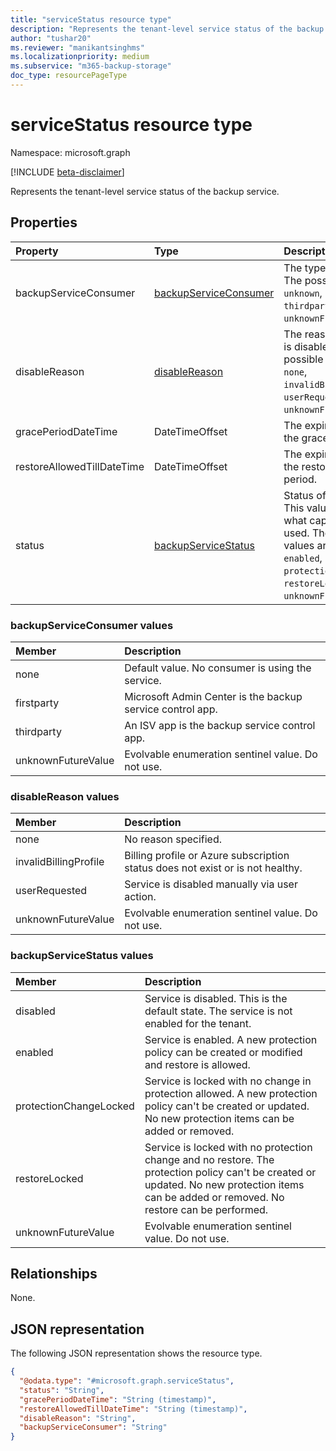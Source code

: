 ```yaml
---
title: "serviceStatus resource type"
description: "Represents the tenant-level service status of the backup service."
author: "tushar20"
ms.reviewer: "manikantsinghms"
ms.localizationpriority: medium
ms.subservice: "m365-backup-storage"
doc_type: resourcePageType
---
```


# serviceStatus resource type

Namespace: microsoft.graph

[!INCLUDE [beta-disclaimer](../../includes/beta-disclaimer.md)]

Represents the tenant-level service status of the backup service.

## Properties

|Property|Type|Description|
|:---|:---|:---|
|backupServiceConsumer|[backupServiceConsumer](../resources/servicestatus.md#backupserviceconsumer-values)|The type of consumer. The possible values are: `unknown`, `firstparty`, `thirdparty`, `unknownFutureValue`.|
|disableReason|[disableReason](../resources/servicestatus.md#disablereason-values)|The reason the service is disabled. The possible values are: `none`, `invalidBillingProfile`, `userRequested`, `unknownFutureValue`.|
|gracePeriodDateTime|DateTimeOffset|The expiration time of the grace period.|
|restoreAllowedTillDateTime|DateTimeOffset|The expiration time of the restoration allowed period.|
|status|[backupServiceStatus](../resources/servicestatus.md#backupservicestatus-values)|Status of the service. This value indicates what capabilities can be used. The possible values are: `disabled`, `enabled`, `protectionChangeLocked`, `restoreLocked`, `unknownFutureValue`.|

### backupServiceConsumer values

|Member | Description |
|:------|:------------|
|none | Default value. No consumer is using the service.|
|firstparty | Microsoft Admin Center is the backup service control app.|
|thirdparty | An ISV app is the backup service control app.|
|unknownFutureValue | Evolvable enumeration sentinel value. Do not use.|

### disableReason values

|Member | Description |
|:------|:------------|
|none | No reason specified.|
|invalidBillingProfile | Billing profile or Azure subscription status does not exist or is not healthy.|
|userRequested | Service is disabled manually via user action.|
|unknownFutureValue | Evolvable enumeration sentinel value. Do not use.|

### backupServiceStatus values

|Member | Description |
|:------|:------------|
|disabled | Service is disabled. This is the default state. The service is not enabled for the tenant.|
|enabled | Service is enabled. A new protection policy can be created or modified and restore is allowed.|
|protectionChangeLocked | Service is locked with no change in protection allowed. A new protection policy can't be created or updated. No new protection items can be added or removed.|
|restoreLocked | Service is locked with no protection change and no restore. The protection policy can't be created or updated. No new protection items can be added or removed. No restore can be performed.|
|unknownFutureValue | Evolvable enumeration sentinel value. Do not use.|

## Relationships

None.

## JSON representation

The following JSON representation shows the resource type.
<!-- {
  "blockType": "resource",
  "@odata.type": "microsoft.graph.serviceStatus"
}
-->
``` json
{
  "@odata.type": "#microsoft.graph.serviceStatus",
  "status": "String",
  "gracePeriodDateTime": "String (timestamp)",
  "restoreAllowedTillDateTime": "String (timestamp)",
  "disableReason": "String",
  "backupServiceConsumer": "String"
}
```
